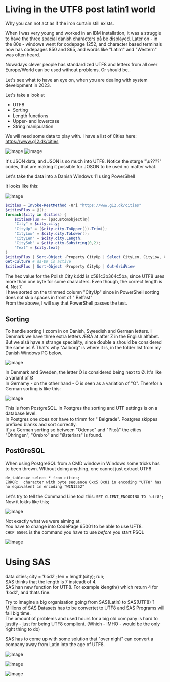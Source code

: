 # Living in the UTF8 post latin1 world
Why you can not act as if the iron curtain still exists.

When I was very young and worked in an IBM installation, it was a struggle to have the three spacial danish characters på be displayed.
Later on - in the 80s - windows went for codepage 1252, and character based terminals now has codepages 850 and 865, and words like "Latin1" and "Western" was often heard.

Nowadays clever people has standardized UTF8 and letters from all over Europe/World can be used without problems. Or should be..

Let's see what to have an eye on, when you are dealing with system development in 2023.

Let's take a look at
- UTF8
- Sorting
- Length functions
- Upper- and lowercase
- String manipulation

We will need some data to play with. I have a list of Cities here: https://www.g12.dk/cities

![image](https://github.com/ThorkilG12/Living-in-the-UTF8-post-latin1-world/assets/12120277/6556f4c9-7640-4ffc-915a-98fbe1f118b8)
![image](https://github.com/ThorkilG12/Living-in-the-UTF8-post-latin1-world/assets/12120277/ec7528a5-e55d-4445-b865-5b10ee57c261)

It's JSON data, and JSON is so much into UTF8. Notice the starge "\u????" codes, that are making it possible for JOSON to be used no matter what.

Let's take the data into a Danish Windows 11 using PowerShell

It looks like this:

![image](https://github.com/ThorkilG12/Living-in-the-UTF8-post-latin1-world/assets/12120277/58ef45fc-1299-4a8c-93db-4925e2ee2590)

``` PowerShell
$cities = Invoke-RestMethod -Uri "https://www.g12.dk/cities"
$citiesPlus = @();
foreach($city in $cities) {
    $citiesPlus += [pscustomobject]@{
    "City" = $city.city; 
    "CityUp" = ($city.city.ToUpper()).Trim(); 
    "CityLow" = $city.city.ToLower(); 
    "CityLen" = $city.city.Length; 
    "CitySub" = $city.city.Substring(0,2); 
    "Text" = $city.text}
}
$citiesPlus | Sort-Object -Property CityUp | Select CityLen, CityLow, CityUp, CitySub
Get-Culture # da-DK is active
$citiesPlus | Sort-Object -Property CityUp | Out-GridView
``` 
The hex value for the Polish City Łódź is c581c3b364c5ba, since UTF8 uses more than one byte for some characters. Even though, the correct length is 4. Not 7.  
I have sorted on the trimmed column "CityUp" since in PowerShell sorting does not skip spaces in front of " Belfast"  
From the abowe, I will say that PowerShell passes the test.
## Sorting
To handle sorting I zoom in on Danish, Sweedish and German letters.
I Denmark we have three extra letters ÆØÅ at after Z in the English alfabet. But we alså have a strange speciality, since double a should be considered the same as Å
That's why "Aalborg" is where it is, in the folder list from my Danish Windows PC below.

![image](https://github.com/ThorkilG12/Living-in-the-UTF8-post-latin1-world/assets/12120277/c8943469-58c0-461e-b196-b3720eb414de)

In Denmark and Sweden, the letter Ö is considered being next to Ø. It's like a variant of Ø  
In Gernamy - on the other hand - Ö is seen as a variation of "O". Therefor a German sorting is like this:

![image](https://github.com/ThorkilG12/Living-in-the-UTF8-post-latin1-world/assets/12120277/97b23935-a5df-472b-b38e-ab6fa13ce3e9)

This is from PostgreSQL. In Postgres the sorting and UTF settings is on a database level.  
In Postgres one does *not* have to trimm for " Belgrade". Postgres skippes prefixed blanks and sort correctly.  
It's a German sorting so between "Odense" and "Piteå" the cities "Öhringen", "Örebro" and "Østerlars" is found.

## PostGreSQL
When using PostgreSQL from a CMD window in Windows some tricks has to been thrown.
WIthout doing anything, one cannot just extract UTF8
``` CMD
de_tables=> select * from cities;
ERROR:  character with byte sequence 0xc5 0x81 in encoding "UTF8" has no equivalent in encoding "WIN1252"
```
Let's try to tell the Command Line tool this: `SET CLIENT_ENCODING TO 'utf8';`
Now it lokks like this;

![image](https://github.com/ThorkilG12/Living-in-the-UTF8-post-latin1-world/assets/12120277/236074f7-d9b9-4b15-9cfb-669623186946)

Not exactly what we were aiming at.  
You have to change into CodePage 65001 to be able to use UFT8.  
`CHCP 65001` is the command you have to use *before* you start PSQL

![image](https://github.com/ThorkilG12/Living-in-the-UTF8-post-latin1-world/assets/12120277/347dee85-efa1-44f3-ab17-75bb21051d04)

# Using SAS 

data cities;
  city = 'Łódź';
  len = length(city);
run;  
SAS thinks that the length is 7 insteadt of 4.  
SAS han new function for UTF8. For example klength() which return 4 for 'Łódź', and thats fine.  

Try to imagine a big organisation going from SAS(Latin) to SAS(UTF8) ?  Millions of SAS Datasets has to be convertet to UTF8 and SAS Programs will fail big time.  
The amount of problems and used hours for a big old company is hard to justify - just for being UTF8 complient. (Which - IMHO - would be the only right thing to do)  

SAS has to come up with some solution that "over night" can convert a company away from Latin into the age of UTF8.

![image](https://github.com/ThorkilG12/Living-in-the-UTF8-post-latin1-world/assets/12120277/84790cab-c7a0-4d0f-bafc-5f0fc54941e4)


![image](https://github.com/ThorkilG12/Living-in-the-UTF8-post-latin1-world/assets/12120277/e4cdf500-c0e8-449e-9447-cd24b5d86e3e)

![image](https://github.com/ThorkilG12/Living-in-the-UTF8-post-latin1-world/assets/12120277/2cdc419c-0dde-42d6-a4ce-0d0982ffddb9)

